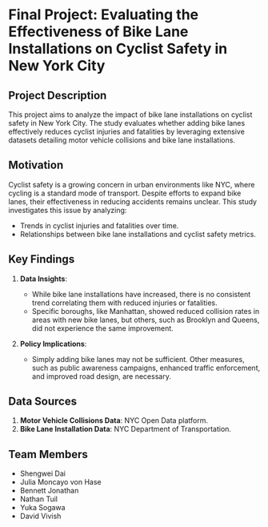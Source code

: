 # **Final Project: Evaluating the Effectiveness of Bike Lane Installations on Cyclist Safety in New York City**

## **Project Description**
This project aims to analyze the impact of bike lane installations on cyclist safety in New York City. The study evaluates whether adding bike lanes effectively reduces cyclist injuries and fatalities by leveraging extensive datasets detailing motor vehicle collisions and bike lane installations. 

## **Motivation**
Cyclist safety is a growing concern in urban environments like NYC, where cycling is a standard mode of transport. Despite efforts to expand bike lanes, their effectiveness in reducing accidents remains unclear. This study investigates this issue by analyzing:
- Trends in cyclist injuries and fatalities over time.
- Relationships between bike lane installations and cyclist safety metrics.

## **Key Findings**
1. **Data Insights**:
   - While bike lane installations have increased, there is no consistent trend correlating them with reduced injuries or fatalities.
   - Specific boroughs, like Manhattan, showed reduced collision rates in areas with new bike lanes, but others, such as Brooklyn and Queens, did not experience the same improvement.

2. **Policy Implications**:
   - Simply adding bike lanes may not be sufficient. Other measures, such as public awareness campaigns, enhanced traffic enforcement, and improved road design, are necessary.

## **Data Sources**
1. **Motor Vehicle Collisions Data**: NYC Open Data platform.
2. **Bike Lane Installation Data**: NYC Department of Transportation.

## **Team Members**
- Shengwei Dai
- Julia Moncayo von Hase
- Bennett Jonathan
- Nathan Tuil
- Yuka Sogawa
- David Vivish

